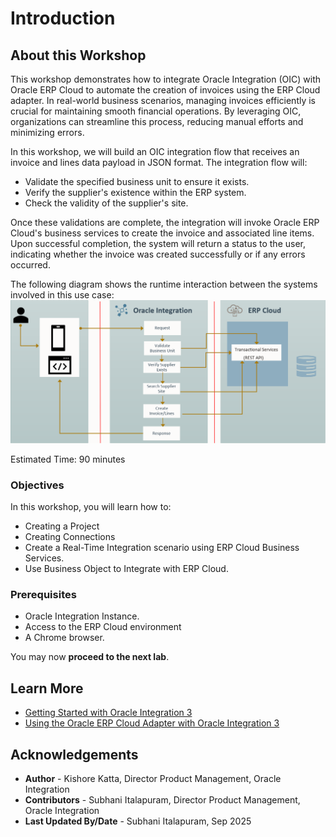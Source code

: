 # Introduction

## About this Workshop

This workshop demonstrates how to integrate Oracle Integration (OIC) with Oracle ERP Cloud to automate the creation of invoices using the ERP Cloud adapter. In real-world business scenarios, managing invoices efficiently is crucial for maintaining smooth financial operations. By leveraging OIC, organizations can streamline this process, reducing manual efforts and minimizing errors.

In this workshop, we will build an OIC integration flow that receives an invoice and lines data payload in JSON format. The integration flow will:

  - Validate the specified business unit to ensure it exists.
  - Verify the supplier's existence within the ERP system.
  - Check the validity of the supplier's site.

Once these validations are complete, the integration will invoke Oracle ERP Cloud's business services to create the invoice and associated line items. Upon successful completion, the system will return a status to the user, indicating whether the invoice was created successfully or if any errors occurred.

  The following diagram shows the runtime interaction between the systems involved in this use case:
  ![Create Invoice Architecture](../create-flow/images/create-invoice-architecture.png)

Estimated Time: 90 minutes

### Objectives

In this workshop, you will learn how to:

* Creating a Project
* Creating Connections
* Create a Real-Time Integration scenario using ERP Cloud Business Services.
* Use Business Object to Integrate with ERP Cloud.

### Prerequisites

* Oracle Integration Instance.
* Access to the ERP Cloud environment
* A Chrome browser.


You may now **proceed to the next lab**.

## Learn More

* [Getting Started with Oracle Integration 3](https://docs.oracle.com/en/cloud/paas/application-integration/index.html)
* [Using the Oracle ERP Cloud Adapter with Oracle Integration 3](https://docs.oracle.com/en/cloud/paas/application-integration/erp-adapter/index.html)

## Acknowledgements

* **Author** - Kishore Katta, Director Product Management, Oracle Integration
* **Contributors** - Subhani Italapuram, Director Product Management, Oracle Integration
* **Last Updated By/Date** - Subhani Italapuram, Sep 2025
